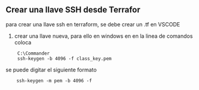 ## Crear una llave SSH desde Terrafor

para crear una llave ssh en terraform, se debe crear un .tf en VSCODE

1. crear una llave nueva, para ello en windows en en la linea de comandos coloca

        C:\Commander
        ssh-keygen -b 4096 -f class_key.pem
    
se puede digitar el siguiente formato

        ssh-keygen -m pem -b 4096 -f

